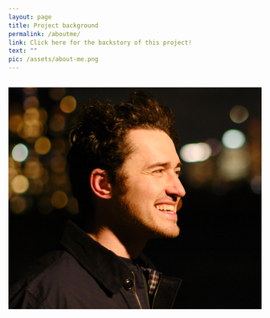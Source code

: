 ```yaml
---
layout: page
title: Project background   
permalink: /aboutme/
link: Click here for the backstory of this project!
text: "" 
pic: /assets/about-me.png
---
```

<div class="page-wrap">
<br>
<img src="/assets/pic-of-me.jpg">
</div>
